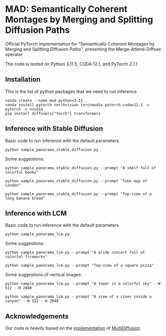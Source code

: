 # MAD: Semantically Coherent Montages by Merging and Splitting Diffusion Paths
Official PyTorch implementation for "Semantically Coherent Montages by Merging and Splitting Diffusion Paths", presenting the Merge-Attend-Diffuse operator

The code is tested on Python 3.11.5, CUDA 12.1, and PyTorch 2.1.1

## Installation
This is the list of python packages that we need to run inference 
```console
conda create --name mad python=3.11
conda install pytorch torchvision torchaudio pytorch-cuda=12.1 -c pytorch -c nvidia
pip install diffusers["torch"] transformers
```


## Inference with Stable Diffusion
Basic code to run inference with the default parameters
```
python sample_panorama_stable_diffusion.py
```

Some suggestions:
```
python sample_panorama_stable_diffusion.py --prompt "A shelf full of colorful books"

python sample_panorama_stable_diffusion.py --prompt "Tube map of London"

python sample_panorama_stable_diffusion.py --prompt "Top-view of a long banana bread"
```

## Inference with LCM
Basic code to run inference with the default parameters
```
python sample_panorama_lcm.py
```

Some suggestions:
```
python sample_panorama_lcm.py --prompt "A pride concert full of colorful fireworks"

python sample_panorama_lcm.py --prompt "Top-view of a square pizza"
```

Some suggestions of vertical images:
```
python sample_panorama_lcm.py --prompt "A tower in a colorful sky" --W 512 --H 2048

python sample_panorama_lcm.py --prompt "A view of a river inside a canyon" --W 512 --H 2048
```

## Acknowledgements
Our code is heavily based on the [implementation](https://github.com/omerbt/MultiDiffusion) of [MultiDiffusion](https://multidiffusion.github.io/)
